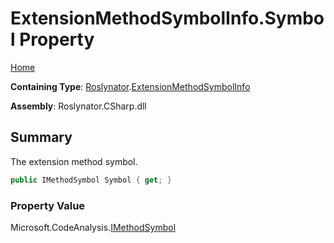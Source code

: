 <a name="_top"></a>

# ExtensionMethodSymbolInfo\.Symbol Property

[Home](../../../README.md#_top)

**Containing Type**: [Roslynator](../../README.md#_top)\.[ExtensionMethodSymbolInfo](../README.md#_top)

**Assembly**: Roslynator\.CSharp\.dll

## Summary

The extension method symbol\.

```csharp
public IMethodSymbol Symbol { get; }
```

### Property Value

Microsoft\.CodeAnalysis\.[IMethodSymbol](https://docs.microsoft.com/en-us/dotnet/api/microsoft.codeanalysis.imethodsymbol)

